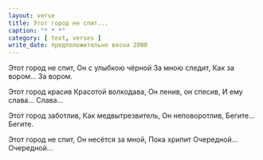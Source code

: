```yaml
---
layout: verse
title: Этот город не спит...
caption: "* * *"
category: [ text, verses ]
write_date: предположительно весна 2000
---
```

Этот город не спит,
Он с улыбкою чёрной
За мною следит,
Как за вором...
    За вором.

Этот город красив
Красотой волкодава,
Он ленив, он спесив,
И ему слава...
    Слава...

Этот город заботлив,
Как медвытрезвитель,
Он неповоротлив,
    Бегите...
        Бегите.

Этот город не спит,
Он несётся за мной,
Пока хрипит
    Очередной...
        Очередной...
